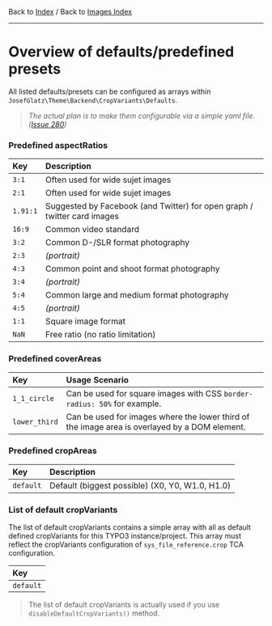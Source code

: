 Back to [Index](../Index.md) / Back to [Images Index](Index.md)

---

# Overview of defaults/predefined presets

All listed defaults/presets can be configured as arrays within
`JosefGlatz\Theme\Backend\CropVariants\Defaults`.

>*The actual plan is to make them configurable via a simple yaml file.
([Issue 280](https://github.com/josefglatz/TYPO3-Distribution/issues/280))*

### Predefined aspectRatios

|   Key    |                               Description                                |
|:---------|:-------------------------------------------------------------------------|
| `3:1`    | Often used for wide sujet images                                         |
| `2:1`    | Often used for wide sujet images                                         |
| `1.91:1` | Suggested by Facebook (and Twitter) for open graph / twitter card images |
| `16:9`   | Common video standard                                                    |
| `3:2`    | Common D-/SLR format photography                                         |
| `2:3`    | *(portrait)*                                                             |
| `4:3`    | Common point and shoot format photography                                |
| `3:4`    | *(portrait)*                                                             |
| `5:4`    | Common large and medium format photography                               |
| `4:5`    | *(portrait)*                                                             |
| `1:1`    | Square image format                                                      |
| `NaN`    | Free ratio (no ratio limitation)                                         |

### Predefined coverAreas

|      Key      |                                        Usage Scenario                                         |
|:--------------|:----------------------------------------------------------------------------------------------|
| `1_1_circle`  | Can be used for square images with CSS `border-radius: 50%` for example.                      |
| `lower_third` | Can be used for images where the lower third of the image area is overlayed by a DOM element. |

### Predefined cropAreas

|    Key    |                   Description                   |
|:----------|:------------------------------------------------|
| `default` | Default (biggest possible) (X0, Y0, W1.0, H1.0) |

### List of default cropVariants

The list of default cropVariants contains a simple array with all as default
defined cropVariants for this TYPO3 instance/project. This array must reflect
the cropVariants configuration of `sys_file_reference.crop` TCA configuration.

|    Key    |
|:----------|
| `default` |

> The list of default cropVariants is actually used if you use
> `disableDefaultCropVariants()` method.
